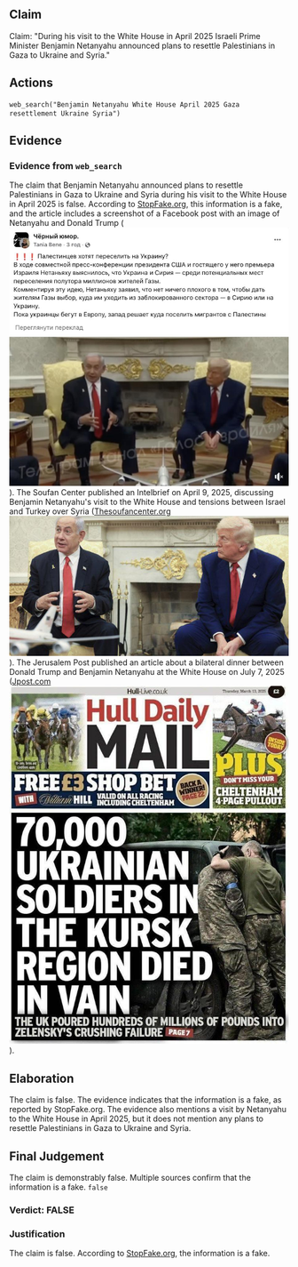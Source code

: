 ## Claim
Claim: "During his visit to the White House in April 2025 Israeli Prime Minister Benjamin Netanyahu announced plans to resettle Palestinians in Gaza to Ukraine and Syria."

## Actions
```
web_search("Benjamin Netanyahu White House April 2025 Gaza resettlement Ukraine Syria")
```

## Evidence
### Evidence from `web_search`
The claim that Benjamin Netanyahu announced plans to resettle Palestinians in Gaza to Ukraine and Syria during his visit to the White House in April 2025 is false. According to [StopFake.org](https://www.stopfake.org/en/fake-israeli-prime-minister-netanyahu-proposed-to-resettle-gaza-residents-to-ukraine-and-syria/), this information is a fake, and the article includes a screenshot of a Facebook post with an image of Netanyahu and Donald Trump (![image 2170](media/2025-08-07_20-04-1754597094-615062.jpg)). The Soufan Center published an Intelbrief on April 9, 2025, discussing Benjamin Netanyahu's visit to the White House and tensions between Israel and Turkey over Syria ([Thesoufancenter.org](https://thesoufancenter.org/intelbrief-2025-april-9/) ![image 2171](media/2025-08-07_20-04-1754597099-839739.jpg)). The Jerusalem Post published an article about a bilateral dinner between Donald Trump and Benjamin Netanyahu at the White House on July 7, 2025 ([Jpost.com](https://www.jpost.com/israel-news/article-863006) ![image 1](media/0.jpg)).


## Elaboration
The claim is false. The evidence indicates that the information is a fake, as reported by StopFake.org. The evidence also mentions a visit by Netanyahu to the White House in April 2025, but it does not mention any plans to resettle Palestinians in Gaza to Ukraine and Syria.


## Final Judgement
The claim is demonstrably false. Multiple sources confirm that the information is a fake.
`false`

### Verdict: FALSE

### Justification
The claim is false. According to [StopFake.org](https://www.stopfake.org/en/fake-israeli-prime-minister-netanyahu-proposed-to-resettle-gaza-residents-to-ukraine-and-syria/), the information is a fake.

